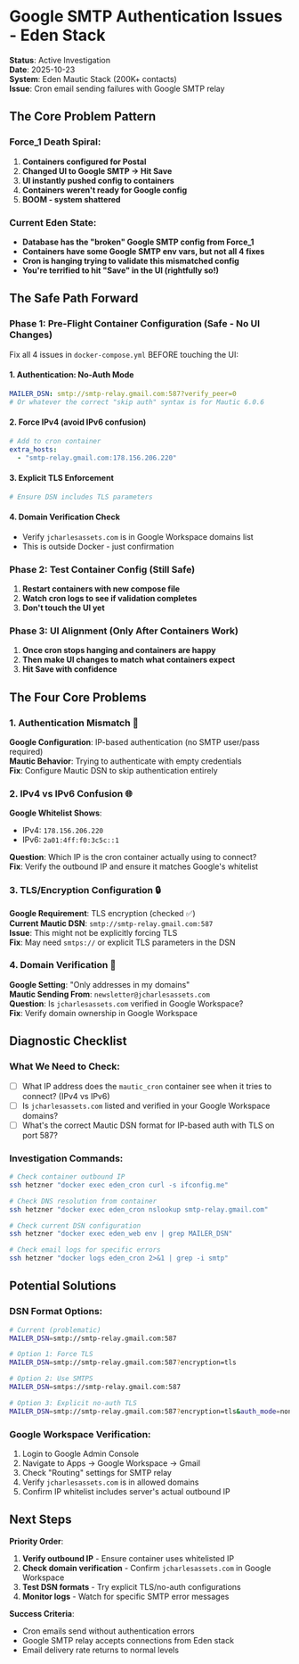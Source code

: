 # Google SMTP Authentication Issues - Eden Stack

**Status**: Active Investigation  
**Date**: 2025-10-23  
**System**: Eden Mautic Stack (200K+ contacts)  
**Issue**: Cron email sending failures with Google SMTP relay

## The Core Problem Pattern

### Force_1 Death Spiral:
1. **Containers configured for Postal**
2. **Changed UI to Google SMTP → Hit Save**
3. **UI instantly pushed config to containers**
4. **Containers weren't ready for Google config**
5. **BOOM - system shattered**

### Current Eden State:
- **Database has the "broken" Google SMTP config from Force_1**
- **Containers have some Google SMTP env vars, but not all 4 fixes**
- **Cron is hanging trying to validate this mismatched config**
- **You're terrified to hit "Save" in the UI (rightfully so!)**

## The Safe Path Forward

### Phase 1: Pre-Flight Container Configuration (Safe - No UI Changes)
Fix all 4 issues in `docker-compose.yml` BEFORE touching the UI:

#### 1. Authentication: No-Auth Mode
```yaml
MAILER_DSN: smtp://smtp-relay.gmail.com:587?verify_peer=0
# Or whatever the correct "skip auth" syntax is for Mautic 6.0.6
```

#### 2. Force IPv4 (avoid IPv6 confusion)
```yaml
# Add to cron container
extra_hosts:
  - "smtp-relay.gmail.com:178.156.206.220"
```

#### 3. Explicit TLS Enforcement
```yaml
# Ensure DSN includes TLS parameters
```

#### 4. Domain Verification Check
- Verify `jcharlesassets.com` is in Google Workspace domains list
- This is outside Docker - just confirmation

### Phase 2: Test Container Config (Still Safe)
1. **Restart containers with new compose file**
2. **Watch cron logs to see if validation completes**
3. **Don't touch the UI yet**

### Phase 3: UI Alignment (Only After Containers Work)
1. **Once cron stops hanging and containers are happy**
2. **Then make UI changes to match what containers expect**
3. **Hit Save with confidence**

## The Four Core Problems

### 1. Authentication Mismatch 🎯
**Google Configuration**: IP-based authentication (no SMTP user/pass required)  
**Mautic Behavior**: Trying to authenticate with empty credentials  
**Fix**: Configure Mautic DSN to skip authentication entirely

### 2. IPv4 vs IPv6 Confusion 🌐
**Google Whitelist Shows**:
- IPv4: `178.156.206.220` 
- IPv6: `2a01:4ff:f0:3c5c::1`

**Question**: Which IP is the cron container actually using to connect?  
**Fix**: Verify the outbound IP and ensure it matches Google's whitelist

### 3. TLS/Encryption Configuration 🔒
**Google Requirement**: TLS encryption (checked ✅)  
**Current Mautic DSN**: `smtp://smtp-relay.gmail.com:587`  
**Issue**: This might not be explicitly forcing TLS  
**Fix**: May need `smtps://` or explicit TLS parameters in the DSN

### 4. Domain Verification 📧
**Google Setting**: "Only addresses in my domains"  
**Mautic Sending From**: `newsletter@jcharlesassets.com`  
**Question**: Is `jcharlesassets.com` verified in Google Workspace?  
**Fix**: Verify domain ownership in Google Workspace

## Diagnostic Checklist

### What We Need to Check:
- [ ] What IP address does the `mautic_cron` container see when it tries to connect? (IPv4 vs IPv6)
- [ ] Is `jcharlesassets.com` listed and verified in your Google Workspace domains?
- [ ] What's the correct Mautic DSN format for IP-based auth with TLS on port 587?

### Investigation Commands:
```bash
# Check container outbound IP
ssh hetzner "docker exec eden_cron curl -s ifconfig.me"

# Check DNS resolution from container
ssh hetzner "docker exec eden_cron nslookup smtp-relay.gmail.com"

# Check current DSN configuration
ssh hetzner "docker exec eden_web env | grep MAILER_DSN"

# Check email logs for specific errors
ssh hetzner "docker logs eden_cron 2>&1 | grep -i smtp"
```

## Potential Solutions

### DSN Format Options:
```bash
# Current (problematic)
MAILER_DSN=smtp://smtp-relay.gmail.com:587

# Option 1: Force TLS
MAILER_DSN=smtp://smtp-relay.gmail.com:587?encryption=tls

# Option 2: Use SMTPS
MAILER_DSN=smtps://smtp-relay.gmail.com:587

# Option 3: Explicit no-auth TLS
MAILER_DSN=smtp://smtp-relay.gmail.com:587?encryption=tls&auth_mode=none
```

### Google Workspace Verification:
1. Login to Google Admin Console
2. Navigate to Apps → Google Workspace → Gmail
3. Check "Routing" settings for SMTP relay
4. Verify `jcharlesassets.com` is in allowed domains
5. Confirm IP whitelist includes server's actual outbound IP

## Next Steps

**Priority Order**:
1. **Verify outbound IP** - Ensure container uses whitelisted IP
2. **Check domain verification** - Confirm `jcharlesassets.com` in Google Workspace
3. **Test DSN formats** - Try explicit TLS/no-auth configurations
4. **Monitor logs** - Watch for specific SMTP error messages

**Success Criteria**:
- Cron emails send without authentication errors
- Google SMTP relay accepts connections from Eden stack
- Email delivery rate returns to normal levels
